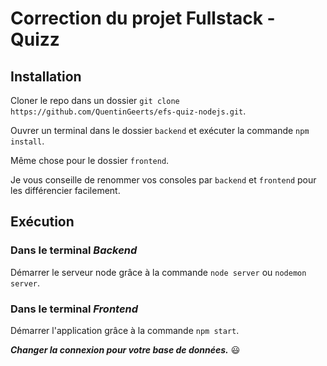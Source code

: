 # Correction du projet Fullstack - Quizz

## Installation

Cloner le repo dans un dossier `git clone https://github.com/QuentinGeerts/efs-quiz-nodejs.git`.

Ouvrer un terminal dans le dossier `backend` et exécuter la commande `npm install`.

Même chose pour le dossier `frontend`.

Je vous conseille de renommer vos consoles par `backend` et `frontend` pour les différencier facilement.

## Exécution

### Dans le terminal _Backend_
Démarrer le serveur node grâce à la commande `node server` ou `nodemon server`.


### Dans le terminal _Frontend_
Démarrer l'application grâce à la commande `npm start`.

***Changer la connexion pour votre base de données.*** 😃

